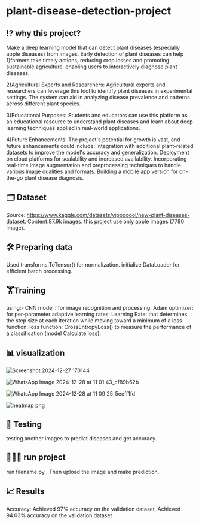 # plant-disease-detection-project


⁉️ why this project?
---------------------
Make a deep learning model that can detect plant diseases (especially apple diseases) from images.
Early detection of plant diseases can help
1)farmers take timely actions, reducing crop losses and promoting sustainable agriculture.
enabling users to interactively diagnose plant diseases.

2)Agricultural Experts and Researchers: Agricultural experts and researchers can leverage this tool to identify plant diseases in experimental settings. The system can aid in analyzing disease prevalence and patterns across different plant species.

3)Educational Purposes: Students and educators can use this platform as an educational resource to understand plant diseases and learn about deep learning techniques applied in real-world applications.

4)Future Enhancements: The project's potential for growth is vast, and future enhancements could include:
Integration with additional plant-related datasets to improve the model's accuracy and generalization. Deployment on cloud platforms for scalability and increased availability. Incorporating real-time image augmentation and preprocessing techniques to handle various image qualities and formats. Building a mobile app version for on-the-go plant disease diagnosis.

🗂️ Dataset
--------------
 Source: https://www.kaggle.com/datasets/vipoooool/new-plant-diseases-dataset.
 Content:87.9k images.
 this project use only apple images (7780 image).

 🛠️ Preparing data
 ------------------
 Used transforms.ToTensor() for normalization.
 initialize DataLoader for efficient batch processing.

🏋️Training
------------------
using:- 
CNN model : for image recognition and processing.
Adam optimizer: for per-parameter adaptive learning rates.
Learning Rate: that determines the step size at each iteration while moving toward a minimum of a loss function.
loss function: CrossEntropyLoss() to measure the performance of a classification (model Calculate loss).

📊 visualization
------------------
![Screenshot 2024-12-27 170144](https://github.com/user-attachments/assets/d2df6da1-a365-4952-a9fe-aec84d77b75d)

![WhatsApp Image 2024-12-28 at 11 01 43_cf89b62b](https://github.com/user-attachments/assets/7d1220af-cfd5-4bc6-83d1-9780081862ad)

![WhatsApp Image 2024-12-28 at 11 09 25_5eeff1fd](https://github.com/user-attachments/assets/6e885863-0078-4f34-adbe-5d16ee204bd8)

![heatmap png](https://github.com/user-attachments/assets/c835284d-2b35-4548-a6b7-8bc19e5c7c94)









🧪 Testing
-----------------
testing another images to predict diseases and get accuracy.

🏃‍♂️‍➡️ run project
------------------------
run filename.py .
Then  upload the image and make prediction.

📈 Results
---------------------
Accuracy: Achieved 97% accuracy on the validation dataset, Achieved 94.03% accuracy on the validation dataset




